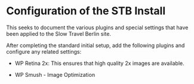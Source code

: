 # Configuration of the STB Install

This seeks to document the various plugins
and special settings that have been applied
to the Slow Travel Berlin site.

After completing the standard initial
setup, add the following plugins and 
configure any related settings:

- WP Retina 2x: This ensures that high
quality 2x images are available.

- WP Smush - Image Optimization
